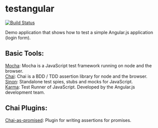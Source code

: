 testangular
===========

[![Build Status](https://travis-ci.org/bigpandaio/testangular.png?branch=master)](https://travis-ci.org/bigpandaio/testangular) 

Demo application that shows how to test a simple Angular.js application (login form).

## Basic Tools:

[Mocha](http://visionmedia.github.io/mocha/): Mocha is a JavaScript test framework running on node and the browser.<br>
[Chai](http://chaijs.com/): Chai is a BDD / TDD assertion library for node and the browser.<br>
[Sinon](http://sinonjs.org/): Standalone test spies, stubs and mocks for JavaScript.<br>
[Karma](http://karma-runner.github.io/0.10/index.html): Test Runner of JavaScript. Developed by the Angular.js development team.<br>

## Chai Plugins:

[Chai-as-promised](http://chaijs.com/plugins/chai-as-promised): Plugin for writing assertions for promises.




